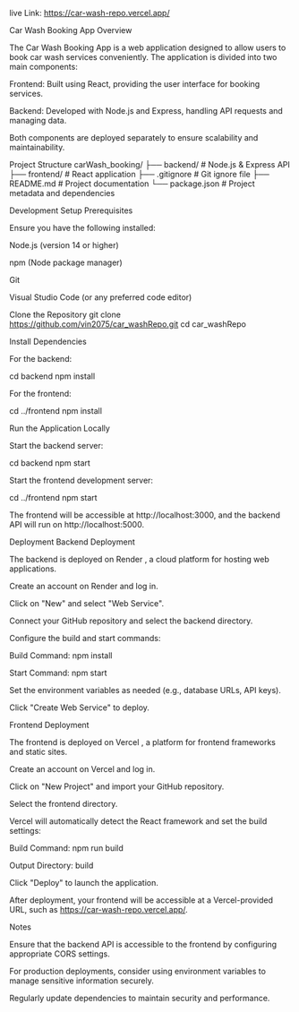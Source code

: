 live Link:  https://car-wash-repo.vercel.app/

Car Wash Booking App
Overview

The Car Wash Booking App is a web application designed to allow users to book car wash services conveniently. The application is divided into two main components:

Frontend: Built using React, providing the user interface for booking services.

Backend: Developed with Node.js and Express, handling API requests and managing data.

Both components are deployed separately to ensure scalability and maintainability.

Project Structure
carWash_booking/
├── backend/           # Node.js & Express API
├── frontend/          # React application
├── .gitignore         # Git ignore file
├── README.md          # Project documentation
└── package.json       # Project metadata and dependencies

Development Setup
Prerequisites

Ensure you have the following installed:

Node.js
 (version 14 or higher)

npm
 (Node package manager)

Git

Visual Studio Code
 (or any preferred code editor)

Clone the Repository
git clone https://github.com/vin2075/car_washRepo.git
cd car_washRepo

Install Dependencies

For the backend:

cd backend
npm install


For the frontend:

cd ../frontend
npm install

Run the Application Locally

Start the backend server:

cd backend
npm start


Start the frontend development server:

cd ../frontend
npm start


The frontend will be accessible at http://localhost:3000, and the backend API will run on http://localhost:5000.

Deployment
Backend Deployment

The backend is deployed on Render
, a cloud platform for hosting web applications.

Create an account on Render and log in.

Click on "New" and select "Web Service".

Connect your GitHub repository and select the backend directory.

Configure the build and start commands:

Build Command: npm install

Start Command: npm start

Set the environment variables as needed (e.g., database URLs, API keys).

Click "Create Web Service" to deploy.

Frontend Deployment

The frontend is deployed on Vercel
, a platform for frontend frameworks and static sites.

Create an account on Vercel and log in.

Click on "New Project" and import your GitHub repository.

Select the frontend directory.

Vercel will automatically detect the React framework and set the build settings:

Build Command: npm run build

Output Directory: build

Click "Deploy" to launch the application.

After deployment, your frontend will be accessible at a Vercel-provided URL, such as https://car-wash-repo.vercel.app/.

Notes

Ensure that the backend API is accessible to the frontend by configuring appropriate CORS settings.

For production deployments, consider using environment variables to manage sensitive information securely.

Regularly update dependencies to maintain security and performance.
